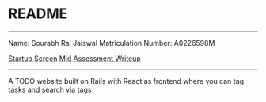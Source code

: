 # README
------------------------------------------------------------------------------------------------
Name: Sourabh Raj Jaiswal
Matriculation Number: A0226598M

[Startup Screen](MidAssessment/RoR%20Startup.png)
[Mid Assessment Writeup](MidAssessment/MidAssessment_Writeup.pdf)

------------------------------------------------------------------------------------------------
A TODO website built on Rails with React as frontend where you can tag tasks and search via tags

